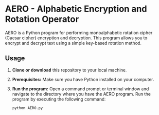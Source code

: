 # AERO - Alphabetic Encryption and Rotation Operator

AERO is a Python program for performing monoalphabetic rotation cipher (Caesar cipher) encryption and decryption. This program allows you to encrypt and decrypt text using a simple key-based rotation method.

## Usage

1. **Clone or download** this repository to your local machine.

2. **Prerequisites:** Make sure you have Python installed on your computer.

3. **Run the program:** Open a command prompt or terminal window and navigate to the directory where you have the AERO program. Run the program by executing the following command:

   ```bash
   python AERO.py
